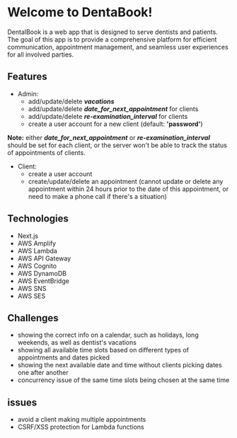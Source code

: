 # Welcome to DentaBook!

DentalBook is a web app that is designed to serve dentists and patients. The goal of this app is to provide a comprehensive platform for efficient communication, appointment management, and seamless user experiences for all involved parties.


## Features

- Admin:
  - add/update/delete ***vacations***
  - add/update/delete ***date_for_next_appointment*** for clients
  - add/update/delete ***re-examination_interval*** for clients
  - create a user account for a new client (default: **'password'**)
 
**Note:** either ***date_for_next_appointment*** or ***re-examination_interval*** should be set for each client, or the server won't be able to track the status of appointments of clients.

- Client:
  - create a user account
  - create/update/delete an appointment (cannot update or delete any appointment within 24 hours prior to the date of this appointment, or need to make a phone call if there's a situation)

## Technologies

- Next.js
- AWS Amplify
- AWS Lambda
- AWS API Gateway
- AWS Cognito
- AWS DynamoDB
- AWS EventBridge
- AWS SNS
- AWS SES

## Challenges
- showing the correct info on a calendar, such as holidays, long weekends, as well as dentist's vacations
- showing all available time slots based on different types of appointments and dates picked
- showing the next available date and time without clients picking dates one after another
- concurrency issue of the same time slots being chosen at the same time


## issues
- avoid a client making multiple appointments
- CSRF/XSS protection for Lambda functions
